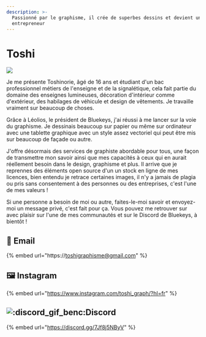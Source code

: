 ```yaml
---
description: >-
  Passionné par le graphisme, il crée de superbes dessins et devient un jeune
  entrepreneur
---
```


# Toshi

![](<../.gitbook/assets/Grapic\_Service (1).png>)

Je me présente Toshinorie, âgé de 16 ans et étudiant d'un bac professionnel métiers de l'enseigne et de la signalétique, cela fait partie du domaine des enseignes lumineuses, décoration d'intérieur comme d'extérieur, des habilages de véhicule et design de vêtements. Je travaille vraiment sur beaucoup de choses.

Grâce à Léolios, le président de Bluekeys, j'ai réussi à me lancer sur la voie du graphisme. Je dessinais beaucoup sur papier ou même sur ordinateur avec une tablette graphique avec un style assez vectoriel qui peut être mis sur beaucoup de façade ou autre.

J'offre désormais des services de graphiste abordable pour tous, une façon de transmettre mon savoir ainsi que mes capacités à ceux qui en aurait réellement besoin dans le design, graphisme et plus. Il arrive que je reprennes des éléments open source d'un un stock en ligne de mes licences, bien entendu je retrace certaines images, il n'y a jamais de plagia ou pris sans consentement à des personnes ou des entreprises, c'est l'une de mes valeurs !

Si une personne a besoin de moi ou autre, faites-le-moi savoir et envoyez-moi un message privé, c'est fait pour ça. Vous pouvez me retrouver sur avec plaisir sur l'une de mes communautés et sur le Discord de Bluekeys, à bientôt !

## 📨 Email

{% embed url="https://toshigraphisme@gmail.com" %}

## 🖼 Instagram

{% embed url="https://www.instagram.com/toshi_graph/?hl=fr" %}

## ![:discord\_gif\_benc:](https://cdn.discordapp.com/emojis/745264159851151471.gif?v=1)Discord

{% embed url="https://discord.gg/7Jf8j5NByV" %}
